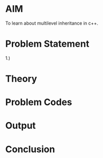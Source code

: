 # AIM
To learn about multilevel inheritance in c++.

# Problem Statement
1.) 

# Theory

# Problem Codes

# Output

# Conclusion
